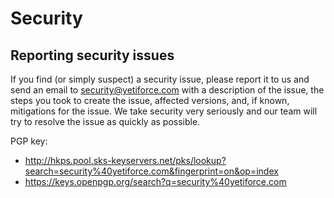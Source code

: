 # Security

## Reporting security issues

If you find (or simply suspect) a security issue, please report it to us and send an email to security@yetiforce.com with a description of the issue, the steps you took to create the issue, affected versions, and, if known, mitigations for the issue.
We take security very seriously and our team will try to resolve the issue as quickly as possible.

PGP key:
- http://hkps.pool.sks-keyservers.net/pks/lookup?search=security%40yetiforce.com&fingerprint=on&op=index
- https://keys.openpgp.org/search?q=security%40yetiforce.com
